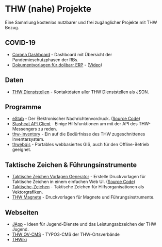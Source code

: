 # THW (nahe) Projekte

Eine Sammlung kostenlos nutzbarer und frei zugänglicher Projekte mit THW Bezug.

## COVID-19
* [Corona Dashboard](https://corona.thw-bornheim.de/) - Dashboard mit Übersicht der Pandemieschutzphasen der RBs.
* [Dokumentvorlagen für dolibarr ERP](https://git.blubbfish.net/Php/dolibarr) - ([Video](https://media.ccc.de/v/froscon2020-2582-open_source_im_katastrophenschutz))

## Daten
* [THW Dienststellen](https://git.ovcms.thw.de/git-api-aggregation/thw-dienststellen) - Kontaktdaten aller THW Dienststellen als JSON.

## Programme
* [eStab](https://www.estab.de/) - Der Elektronischer Nachrichtenvordruck. ([Source Code](https://sourceforge.net/projects/estab/))
* [Stashcat API Client](https://gitlab.com/aeberhardt/stashcat-api-client) - Einige Hilfsfunktionen um mit der API des THW-Messengers zu reden.
* [thw-inventory](https://github.com/mziech/thw-inventory) - Ein auf die Bedürfnisse des THW zugeschnittenes Inventarsystem.
* [thwebgis](https://gitlab.meier-tkn.de/thw/webgis/thwebgis) - Portables webbasiertes GIS, auch für den Offline-Betrieb geeignet.

## Taktische Zeichen & Führungsinstrumente
* [Taktische Zeichen Vorlagen Generator](https://taktische-zeichen.org/) - Erstelle Druckvorlagen für Taktische Zeichen in einem einfachen Web UI. ([Source Code](https://gitlab.com/tristanlins/taktische-zeichen-vorlagen-generator))
* [Taktische-Zeichen](https://github.com/jonas-koeritz/Taktische-Zeichen) - Taktische Zeichen für Hilfsorganisationen als Vektorgrafiken.
* [THW Magnete](https://thw-magnete.de/) - Druckvorlagen für Magnete und Führungsinstrumente.

## Webseiten
* [JApp](https://japp.thw-jugend.de) - Ideen für Jugend-Dienste und das Leistungsabzeichen der THW Jugend.
* [THW OV-CMS](https://doku.ov-cms.thw.de) - TYPO3-CMS der THW-Ortsverbände
* [THWiki](https://thwiki.org)
